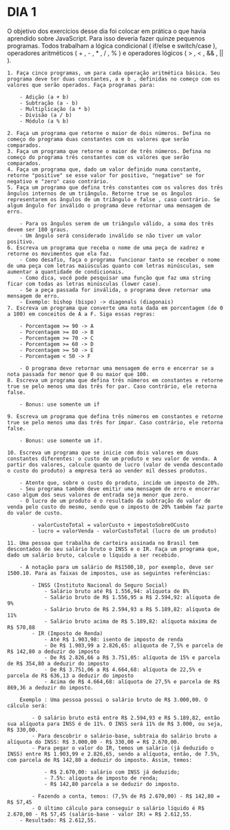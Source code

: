 # DIA 1

O objetivo dos exercí­cios desse dia foi colocar em prática o que havia aprendido sobre JavaScript. Para isso deveria fazer quinze pequenos programas. Todos trabalham a lógica condicional ( if/else e switch/case ), operadores aritméticos ( + , - , * , / , % ) e operadores lógicos ( > , < , && , || ).

    1. Faça cinco programas, um para cada operação aritmética básica. Seu programa deve ter duas constantes, a e b , definidas no começo com os valores que serão operados. Faça programas para:

        - Adição (a + b)
        - Subtração (a - b)
        - Multiplicação (a * b)
        - Divisão (a / b)
        - Módulo (a % b)

    2. Faça um programa que retorne o maior de dois números. Defina no começo do programa duas constantes com os valores que serão comparados. 
    3. Faça um programa que retorne o maior de três números. Defina no começo do programa três constantes com os valores que serão comparados.
    4. Faça um programa que, dado um valor definido numa constante, retorne "positive" se esse valor for positivo, "negative" se for negativo e "zero" caso contrário. 
    5. Faça um programa que defina três constantes com os valores dos três ângulos internos de um triângulo. Retorne true se os ângulos representarem os ângulos de um triângulo e false , caso contrário. Se algum ângulo for inválido o programa deve retornar uma mensagem de erro. 
        
        - Para os ângulos serem de um triângulo válido, a soma dos três devem ser 180 graus. 
        - Um ângulo será considerado inválido se não tiver um valor positivo. 
    6. Escreva um programa que receba o nome de uma peça de xadrez e retorne os movimentos que ela faz.
        - Como desafio, faça o programa funcionar tanto se receber o nome de uma peça com letras maiúsculas quanto com letras minúsculas, sem aumentar a quantidade de condicionais.
        - Como dica, você pode pesquisar uma função que faz uma string ficar com todas as letras minúsculas (lower case).
        - Se a peça passada for inválida, o programa deve retornar uma mensagem de erro.
        - Exemplo: bishop (bispo) -> diagonals (diagonais)
    7. Escreva um programa que converte uma nota dada em porcentagem (de 0 a 100) em conceitos de A a F. Siga essas regras:

        - Porcentagem >= 90 -> A
        - Porcentagem >= 80 -> B
        - Porcentagem >= 70 -> C
        - Porcentagem >= 60 -> D
        - Porcentagem >= 50 -> E
        - Porcentagem < 50 -> F

        - O programa deve retornar uma mensagem de erro e encerrar se a nota passada for menor que 0 ou maior que 100. 
    8. Escreva um programa que defina três números em constantes e retorne true se pelo menos uma das três for par. Caso contrário, ele retorna false.

        - Bonus: use somente um if

    9. Escreva um programa que defina três números em constantes e retorne true se pelo menos uma das três for ímpar. Caso contrário, ele retorna false.

        - Bonus: use somente um if.

    10. Escreva um programa que se inicie com dois valores em duas constantes diferentes: o custo de um produto e seu valor de venda. A partir dos valores, calcule quanto de lucro (valor de venda descontado o custo do produto) a empresa terá ao vender mil desses produtos. 

        - Atente que, sobre o custo do produto, incide um imposto de 20%.
        - Seu programa também deve emitir uma mensagem de erro e encerrar caso algum dos seus valores de entrada seja menor que zero.
        - O lucro de um produto é o resultado da subtração do valor de venda pelo custo do mesmo, sendo que o imposto de 20% também faz parte do valor de custo.

            - valorCustoTotal = valorCusto + impostoSobreOCusto
            - lucro = valorVenda - valorCustoTotal (lucro de um produto)

    11. Uma pessoa que trabalha de carteira assinada no Brasil tem descontados de seu salário bruto o INSS e o IR. Faça um programa que, dado um salário bruto, calcule o líquido a ser recebido. 

        - A notação para um salário de R$1500,10, por exemplo, deve ser 1500.10. Para as faixas de impostos, use as seguintes referências:

            - INSS (Instituto Nacional do Seguro Social) 
                - Salário bruto até R$ 1.556,94: alíquota de 8%
                - Salário bruto de R$ 1.556,95 a R$ 2.594,92: alíquota de 9%
                - Salário bruto de R$ 2.594,93 a R$ 5.189,82: alíquota de 11%
                - Salário bruto acima de R$ 5.189,82: alíquota máxima de R$ 570,88
            - IR (Imposto de Renda)
                - Até R$ 1.903,98: isento de imposto de renda
                - De R$ 1.903,99 a 2.826,65: alíquota de 7,5% e parcela de R$ 142,80 a deduzir do imposto
                - De R$ 2.826,66 a R$ 3.751,05: alíquota de 15% e parcela de R$ 354,80 a deduzir do imposto
                - De R$ 3.751,06 a R$ 4.664,68: alíquota de 22,5% e parcela de R$ 636,13 a deduzir do imposto
                - Acima de R$ 4.664,68: alíquota de 27,5% e parcela de R$ 869,36 a deduzir do imposto.

        Exemplo : Uma pessoa possui o salário bruto de R$ 3.000,00. O cálculo será: 

            - O salário bruto está entre R$ 2.594,93 e R$ 5.189,82, então sua alíquota para INSS é de 11%. O INSS será 11% de R$ 3.000, ou seja, R$ 330,00.
            - Para descobrir o salário-base, subtraia do salário bruto a alíquota do INSS: R$ 3.000,00 - R$ 330,00 = R$ 2.670,00.
            - Para pegar o valor do IR, temos um salário (já deduzido o INSS) entre R$ 1.903,99 e 2.826,65, sendo a alíquota, então, de 7.5%, com parcela de R$ 142,80 a deduzir do imposto. Assim, temos:

                - R$ 2.670,00: salário com INSS já deduzido;
                - 7.5%: alíquota de imposto de renda;
                - R$ 142,80 parcela a se deduzir do imposto.
            
            - Fazendo a conta, temos: (7,5% de R$ 2.670,00) - R$ 142,80 = R$ 57,45
            - O último cálculo para conseguir o salário líquido é R$ 2.670,00 - R$ 57,45 (salário-base - valor IR) = R$ 2.612,55.
        - Resultado: R$ 2.612,55. 
